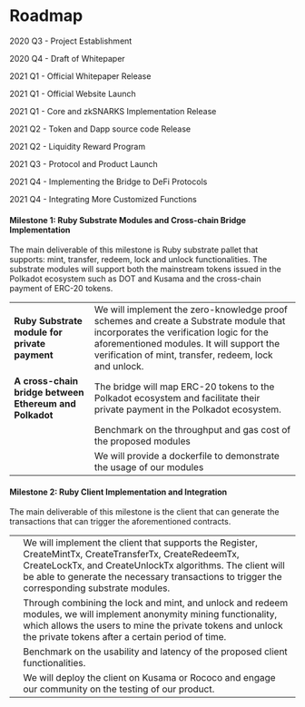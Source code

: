# Roadmap

2020 Q3 - Project Establishment

2020 Q4 - Draft of Whitepaper

2021 Q1 - Official Whitepaper Release

2021 Q1 - Official Website Launch

2021 Q1 - Core and zkSNARKS Implementation Release

2021 Q2 - Token and Dapp source code Release

2021 Q2 - Liquidity Reward Program

2021 Q3 - Protocol and Product Launch

2021 Q4 - Implementing the Bridge to DeFi Protocols

2021 Q4 - Integrating More Customized Functions

#### Milestone 1: Ruby Substrate Modules and Cross-chain Bridge Implementation <a href="#milestone-1-ruby-substrate-modules-and-cross-chain-bridge-implementation" id="milestone-1-ruby-substrate-modules-and-cross-chain-bridge-implementation"></a>

The main deliverable of this milestone is Ruby substrate pallet that supports: mint, transfer, redeem, lock and unlock functionalities. The substrate modules will support both the mainstream tokens issued in the Polkadot ecosystem such as DOT and Kusama and the cross-chain payment of ERC-20 tokens.

|                                                        |                                                                                                                                                                                                                                        |
| ------------------------------------------------------ | -------------------------------------------------------------------------------------------------------------------------------------------------------------------------------------------------------------------------------------- |
| **Ruby Substrate module for private payment**          | We will implement the zero-knowledge proof schemes and create a Substrate module that incorporates the verification logic for the aforementioned modules. It will support the verification of mint, transfer, redeem, lock and unlock. |
| **A cross-chain bridge between Ethereum and Polkadot** | The bridge will map ERC-20 tokens to the Polkadot ecosystem and facilitate their private payment in the Polkadot ecosystem.                                                                                                            |
|                                                        | Benchmark on the throughput and gas cost of the proposed modules                                                                                                                                                                       |
|                                                        | We will provide a dockerfile to demonstrate the usage of our modules                                                                                                                                                                   |

#### **Milestone 2: Ruby Client Implementation and Integration** <a href="#milestone-2-ruby-client-implementation-and-integration" id="milestone-2-ruby-client-implementation-and-integration"></a>

The main deliverable of this milestone is the client that can generate the transactions that can trigger the aforementioned contracts.

|   |                                                                                                                                                                                                                                                                      |
| - | -------------------------------------------------------------------------------------------------------------------------------------------------------------------------------------------------------------------------------------------------------------------- |
|   | We will implement the client that supports the Register, CreateMintTx, CreateTransferTx, CreateRedeemTx, CreateLockTx, and CreateUnlockTx algorithms. The client will be able to generate the necessary transactions to trigger the corresponding substrate modules. |
|   | Through combining the lock and mint, and unlock and redeem modules, we will implement anonymity mining functionality, which allows the users to mine the private tokens and unlock the private tokens after a certain period of time.                                |
|   | Benchmark on the usability and latency of the proposed client functionalities.                                                                                                                                                                                       |
|   | We will deploy the client on Kusama or Rococo and engage our community on the testing of our product.                                                                                                                                                                |
